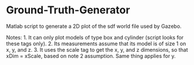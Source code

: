 # Ground-Truth-Generator
Matlab script to generate a 2D plot of the sdf world file used by Gazebo.

Notes:
    1. It can only plot models of type box and cylinder (script looks for these tags only).
    2. Its measurements assume that its model is of size 1 on x, y, and z.
    3. It uses the scale tag to get the x, y, and z dimensions, so that xDim = xScale, based on note 2 assumption. Same thing applies for y.
